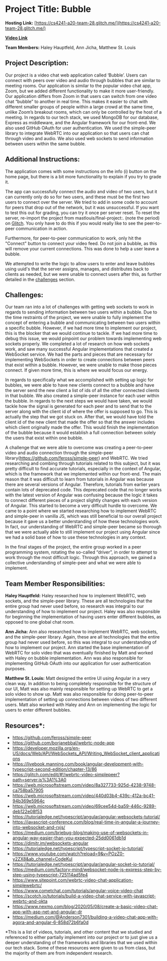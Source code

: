 # Project Title: Bubble

**Hosting Link:** [https://cs4241-a20-team-28.glitch.me/](https://cs4241-a20-team-28.glitch.me/)

[**Video Link**](https://youtu.be/epEMZzjsqcg)

**Team Members:** Haley Hauptfeld, Ann Jicha, Matthew St. Louis

## Project Description: 

Our project is a video chat web application called ‘Bubble’. Users can connect with peers over video and audio through bubbles that are similar to meeting rooms. Our application is similar to the popular video chat app, Zoom, but we added different functionality to make it more user-friendly. Our application differs from Zoom in that users can switch from one video chat “bubble” to another in real time. This makes it easier to chat with different smaller groups of people within a large crowd at the same time, unlike Zoom’s breakout rooms, which can only be controlled by the host of a meeting. In regards to our tech stack, we used MongoDB for our database, Express as middleware, and the Angular framework for our front-end. We also used GitHub OAuth for user authentication. We used the simple-peer library to integrate WebRTC into our application so that users can chat through video and audio. We also used web sockets to send information between users within the same bubble.

## Additional Instructions: 

The application comes with some instructions on the info (i) button on the home page, but there is a bit more functionality to explain if you try to grade it. 

The app can successfully connect the audio and video of two users, but it can currently only do so for two users, and these must be the first two users to connect over the server. We tried to add in some code to account for peers that drop out of the network, but it was unsuccessful. If you want to test this out for grading, you can try it once per server reset. To reset the server, re-import the project from mastlouis/final-project:. (note the period) on [Glitch](https://glitch.com/edit/#!/join/5008e916-8497-4836-a7b6-74525a801cc9). You only have to do this if you would really like to see the peer-to-peer communication in action.

Furthermore, for peer-to-peer communication to work, only hit the "Connect" button to connect your video feed. Do not join a bubble, as this will remove your current connections. This was done to help a user leave a bubble.

We attempted to write the logic to allow users to enter and leave bubbles using uuid's that the server assigns, manages, and distributes back to clients as needed, but we were unable to connect users after this, as further detailed in the [challenges](#challenges) section.

## Challenges: 

Our team ran into a lot of challenges with getting web sockets to work in regards to sending information between two users within a bubble. Due to the time restraints of the project, we were unable to fully implement the concept of entering a bubble and communicating between two users within a specific bubble. However, if we had more time to implement our project, this is the blocker that we would continue to tackle. If we had more time to debug this issue, we would pinpoint our problem towards implementing web sockets properly. We completed a lot of research on how web sockets work, and saw many successful Angular implementations that created a WebSocket service. We had the parts and pieces that are necessary for implementing WebSockets in order to create connections between peers that exist within a bubble. However, we were unable to make those pieces connect. If given more time, this is where we would focus our energy.

In regards to specifically what we accomplished with setting up logic for bubbles, we were able to have new clients connect to a bubble and have the server send the new client a list of ids of all the other connected clients in that bubble. We also created a simple-peer instance for each user within the bubble. In regards to the next steps we would have taken, we would tackle how the signal is generated for each peer and to send that to the server along with the client id of where the offer is supposed to go. This is actually the step that we got stuck on. After that, we would have told the client id of the new client that made the offer so that the answer includes which client originally made the offer. This would finish the implementation of the bubble because it would establish a full connection between solely the users that exist within one bubble.

A challenge that we were able to overcome was creating a peer-to-peer video and audio connection through the simple-peer library(https://github.com/feross/simple-peer) and WebRTC. We tried researching and combing through tutorials related to this subject, but it was pretty difficult to find accurate tutorials, especially in the context of Angular, which is the framework that we implemented within our front-end. The main reason that it was difficult to learn from tutorials in Angular was because there are several versions of Angular. Therefore, tutorials from earlier years contain lots of deprecated code. This deprecated code that no longer works with the latest version of Angular was confusing because the logic it takes to connect different pieces of a project slightly changes with each version of Angular. This started to become a very difficult hurdle to overcome. We came to a point where we started researching how to implement WebRTC and simple-peer in vanilla JS, which was still beneficial to our overall project because it gave us a better understanding of how these technologies work. In fact, our understanding of WebRTC and simple-peer became so thorough that we were actually able to still implement our project using Angular since we had a solid base of how to use these technologies in any context.

In the final stages of the project, the entire group worked in a peer programming system, rotating the so-called “driver”, in order to attempt to work through the most difficult logic. Through this approach, we gained a collective understanding of simple-peer and what we were able to implement.


## Team Member Responsibilities:

**Haley Hauptfeld:** Haley researched how to implement WebRTC, web sockets, and the simple-peer library. These are all technologies that the entire group had never used before, so research was integral to our understanding of how to implement our project. Haley was also responsible for beginning the implementation of having users enter different bubbles, as opposed to one global chat room.

**Ann Jicha:** Ann also researched how to implement WebRTC, web sockets, and the simple-peer library. Again, these are all technologies that the entire group had never used before, so this was integral to our understanding of how to implement our project. Ann started the base implementation of WebRTC for solo video that was eventually finished by Matt and worked with Haley on bubble implementation. Ann was also responsible for implementing GitHub OAuth into our application for user authentication purposes.

**Matthew St. Louis:** Matt designed the entire UI using Angular in a very clean way. In addition to being completely responsible for the structure of our UI, Matt was also mainly responsible for setting up WebRTC to get a solo video to show up. Matt was also responsible for doing peer-to-peer implementation of setting up connections between videos of two different users. Matt also worked with Haley and Ann on implementing the logic for users to enter different bubbles.

## Resources*:
- https://github.com/feross/simple-peer
- https://github.com/borjanebbal/webrtc-node-app
- https://developer.mozilla.org/en-US/docs/Web/API/WebSockets_API/Writing_WebSocket_client_applications
- https://livebook.manning.com/book/angular-development-with-typescript-second-edition/chapter-13/86
- https://glitch.com/edit/#!/webrtc-video-simplepeer?path=server.js%3A1%3A0
- https://web.microsoftstream.com/video/8a327733-925d-4238-9748-ca758ba57905
- https://web.microsoftstream.com/video/440d03b4-439c-412a-bc41-94b369e5964c
- https://web.microsoftstream.com/video/69cee54d-ba59-446c-9289-deb122e08f53
- https://tutorialedge.net/typescript/angular/angular-websockets-tutorial/
- https://javascript-conference.com/blog/real-time-in-angular-a-journey-into-websocket-and-rxjs/
- https://medium.com/briebug-blog/making-use-of-websockets-in-angular-way-easier-than-you-expected-25dd0061db1d
- https://dimitr.im/websockets-angular
- https://tutorialedge.net/typescript/typescript-socket-io-tutorial/
- https://www.youtube.com/watch?reload=9&v=POzZ0-y2ZX8&ab_channel=CodeKul
- https://tutorialedge.net/typescript/angular/angular-socket-io-tutorial/
- https://medium.com/factory-mind/websocket-node-js-express-step-by-step-using-typescript-725114ad5fe4
- https://www.sitepoint.com/webrtc-video-chat-application-simplewebrtc/
- https://www.cometchat.com/tutorials/angular-voice-video-chat
- https://scotch.io/tutorials/build-a-video-chat-service-with-javascript-webrtc-and-okta
- https://www.nexmo.com/blog/2020/05/08/create-a-basic-video-chat-app-with-asp-net-and-angular-dr
- https://medium.com/@Anderson7301/building-a-video-chat-app-with-agora-and-angular-6-858d72b6fa0d

*This is a list of videos, tutorials, and other content that we studied and referenced to either partially implement into our project or to just give us a deeper understanding of the frameworks and libraries that we used within our tech stack. Some of these resources were given to us from class, but the majority of them are from independent research.

